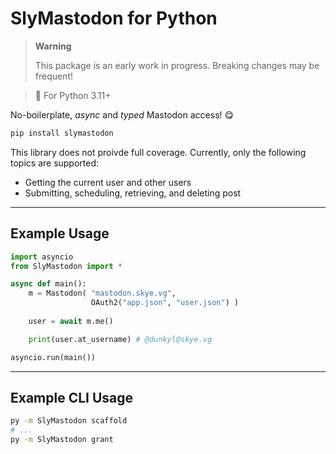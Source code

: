 # SlyMastodon for Python

> **Warning**
>
> This package is an early work in progress. Breaking changes may be frequent!

> 🐍 For Python 3.11+

No-boilerplate, *async* and *typed* Mastodon access! 😋
```sh
pip install slymastodon
```
This library does not proivde full coverage. Currently, only the following topics are supported:
- Getting the current user and other users
- Submitting, scheduling, retrieving, and deleting post

---

## Example Usage

```python
import asyncio
from SlyMastodon import *

async def main():
    m = Mastodon( "mastodon.skye.vg",
                  OAuth2("app.json", "user.json") )
    
    user = await m.me()

    print(user.at_username) # @dunkyl@skye.vg

asyncio.run(main())
```

---

## Example CLI Usage

```sh
py -m SlyMastodon scaffold
# ...
py -m SlyMastodon grant
```
